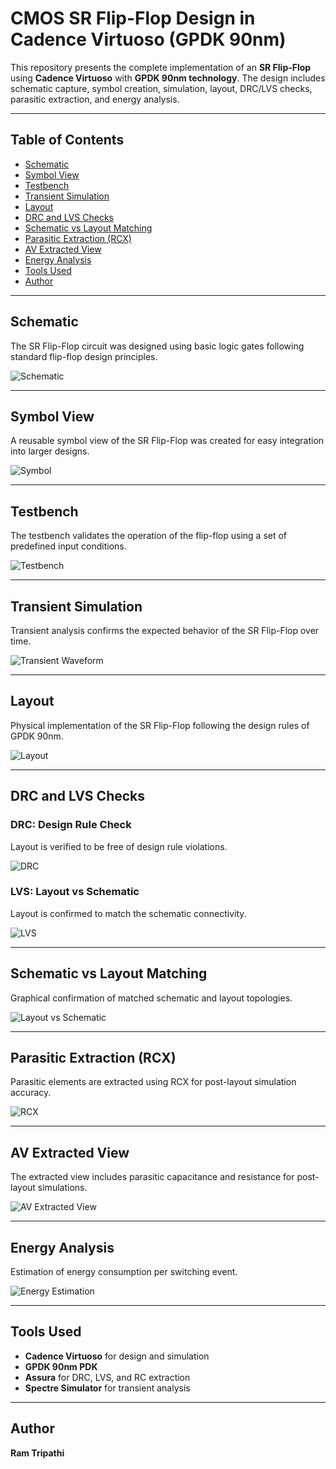 
# CMOS SR Flip-Flop Design in Cadence Virtuoso (GPDK 90nm)

This repository presents the complete implementation of an **SR Flip-Flop** using **Cadence Virtuoso** with **GPDK 90nm technology**. The design includes schematic capture, symbol creation, simulation, layout, DRC/LVS checks, parasitic extraction, and energy analysis.

---

## Table of Contents  
- [Schematic](#schematic)  
- [Symbol View](#symbol-view)  
- [Testbench](#testbench)  
- [Transient Simulation](#transient-simulation)  
- [Layout](#layout)  
- [DRC and LVS Checks](#drc-and-lvs-checks)  
- [Schematic vs Layout Matching](#schematic-vs-layout-matching)  
- [Parasitic Extraction (RCX)](#parasitic-extraction-rcx)  
- [AV Extracted View](#av-extracted-view)  
- [Energy Analysis](#energy-analysis)  
- [Tools Used](#tools-used)  
- [Author](#author)

---

## Schematic  
The SR Flip-Flop circuit was designed using basic logic gates following standard flip-flop design principles.

![Schematic](./SR_Flip_flop_schematic.png)

---

## Symbol View  
A reusable symbol view of the SR Flip-Flop was created for easy integration into larger designs.

![Symbol](./SR_Flip_flop_symbol.png)

---

## Testbench  
The testbench validates the operation of the flip-flop using a set of predefined input conditions.

![Testbench](./SR_Flip_flop_tb.png)

---

## Transient Simulation  
Transient analysis confirms the expected behavior of the SR Flip-Flop over time.

![Transient Waveform](./SR_Flip_Flop_transient.png)

---

## Layout  
Physical implementation of the SR Flip-Flop following the design rules of GPDK 90nm.

![Layout](./Layout_SR_Flip_Flop.png)

---

## DRC and LVS Checks

### DRC: Design Rule Check  
Layout is verified to be free of design rule violations.

![DRC](./NO_DRC_SR_Flip_Flop.png)

### LVS: Layout vs Schematic  
Layout is confirmed to match the schematic connectivity.

![LVS](./LVS_Run_SR_Flip_Flop.png)

---

## Schematic vs Layout Matching  
Graphical confirmation of matched schematic and layout topologies.

![Layout vs Schematic](./Layout_and_Schematic_match_SR_Flip_flop.png)

---

## Parasitic Extraction (RCX)  
Parasitic elements are extracted using RCX for post-layout simulation accuracy.

![RCX](./RCX_Run_SR_Flip_flop.png)

---

## AV Extracted View  
The extracted view includes parasitic capacitance and resistance for post-layout simulations.

![AV Extracted View](./AV_Extracted_view_SR_Flip_flop.png)

---

## Energy Analysis  
Estimation of energy consumption per switching event.

![Energy Estimation](./Energy_estimation_SR_Flip_flop.png)

---

## Tools Used  
- **Cadence Virtuoso** for design and simulation  
- **GPDK 90nm PDK**  
- **Assura** for DRC, LVS, and RC extraction  
- **Spectre Simulator** for transient analysis

---

## Author  
**Ram Tripathi**
